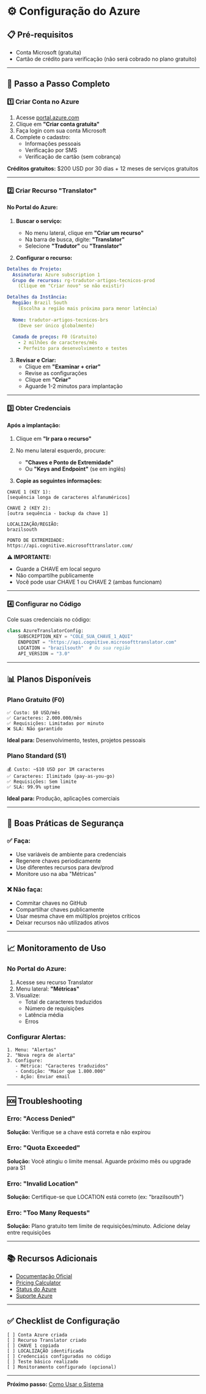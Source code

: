 # ⚙️ Configuração do Azure

## 📋 Pré-requisitos

- Conta Microsoft (gratuita)
- Cartão de crédito para verificação (não será cobrado no plano gratuito)

---

## 🚀 Passo a Passo Completo

### 1️⃣ Criar Conta no Azure

1. Acesse [portal.azure.com](https://portal.azure.com)
2. Clique em **"Criar conta gratuita"**
3. Faça login com sua conta Microsoft
4. Complete o cadastro:
   - Informações pessoais
   - Verificação por SMS
   - Verificação de cartão (sem cobrança)

**Créditos gratuitos:** $200 USD por 30 dias + 12 meses de serviços gratuitos

---

### 2️⃣ Criar Recurso "Translator"

#### No Portal do Azure:

1. **Buscar o serviço:**
   - No menu lateral, clique em **"Criar um recurso"**
   - Na barra de busca, digite: **"Translator"**
   - Selecione **"Tradutor"** ou **"Translator"**

2. **Configurar o recurso:**

```yaml
Detalhes do Projeto:
  Assinatura: Azure subscription 1
  Grupo de recursos: rg-tradutor-artigos-tecnicos-prod
    (Clique em "Criar novo" se não existir)

Detalhes da Instância:
  Região: Brazil South
    (Escolha a região mais próxima para menor latência)
  
  Nome: tradutor-artigos-tecnicos-brs
    (Deve ser único globalmente)
  
  Camada de preços: F0 (Gratuito)
    - 2 milhões de caracteres/mês
    - Perfeito para desenvolvimento e testes
```

3. **Revisar e Criar:**
   - Clique em **"Examinar + criar"**
   - Revise as configurações
   - Clique em **"Criar"**
   - Aguarde 1-2 minutos para implantação

---

### 3️⃣ Obter Credenciais

#### Após a implantação:

1. Clique em **"Ir para o recurso"**

2. No menu lateral esquerdo, procure:
   - **"Chaves e Ponto de Extremidade"**
   - Ou **"Keys and Endpoint"** (se em inglês)

3. **Copie as seguintes informações:**

```
CHAVE 1 (KEY 1):
[sequência longa de caracteres alfanuméricos]

CHAVE 2 (KEY 2):
[outra sequência - backup da chave 1]

LOCALIZAÇÃO/REGIÃO:
brazilsouth

PONTO DE EXTREMIDADE:
https://api.cognitive.microsofttranslator.com/
```

**⚠️ IMPORTANTE:**
- Guarde a CHAVE em local seguro
- Não compartilhe publicamente
- Você pode usar CHAVE 1 ou CHAVE 2 (ambas funcionam)

---

### 4️⃣ Configurar no Código

Cole suas credenciais no código:

```python
class AzureTranslatorConfig:
    SUBSCRIPTION_KEY = "COLE_SUA_CHAVE_1_AQUI"
    ENDPOINT = "https://api.cognitive.microsofttranslator.com"
    LOCATION = "brazilsouth"  # Ou sua região
    API_VERSION = "3.0"
```

---

## 📊 Planos Disponíveis

### Plano Gratuito (F0)
```
✅ Custo: $0 USD/mês
✅ Caracteres: 2.000.000/mês
✅ Requisições: Limitadas por minuto
❌ SLA: Não garantido
```
**Ideal para:** Desenvolvimento, testes, projetos pessoais

### Plano Standard (S1)
```
💰 Custo: ~$10 USD por 1M caracteres
✅ Caracteres: Ilimitado (pay-as-you-go)
✅ Requisições: Sem limite
✅ SLA: 99.9% uptime
```
**Ideal para:** Produção, aplicações comerciais

---

## 🔐 Boas Práticas de Segurança

### ✅ Faça:
- Use variáveis de ambiente para credenciais
- Regenere chaves periodicamente
- Use diferentes recursos para dev/prod
- Monitore uso na aba "Métricas"

### ❌ Não faça:
- Commitar chaves no GitHub
- Compartilhar chaves publicamente
- Usar mesma chave em múltiplos projetos críticos
- Deixar recursos não utilizados ativos

---

## 📈 Monitoramento de Uso

### No Portal do Azure:

1. Acesse seu recurso Translator
2. Menu lateral: **"Métricas"**
3. Visualize:
   - Total de caracteres traduzidos
   - Número de requisições
   - Latência média
   - Erros

### Configurar Alertas:

```
1. Menu: "Alertas"
2. "Nova regra de alerta"
3. Configure:
   - Métrica: "Caracteres traduzidos"
   - Condição: "Maior que 1.800.000"
   - Ação: Enviar email
```

---

## 🆘 Troubleshooting

### Erro: "Access Denied"
**Solução:** Verifique se a chave está correta e não expirou

### Erro: "Quota Exceeded"
**Solução:** Você atingiu o limite mensal. Aguarde próximo mês ou upgrade para S1

### Erro: "Invalid Location"
**Solução:** Certifique-se que LOCATION está correto (ex: "brazilsouth")

### Erro: "Too Many Requests"
**Solução:** Plano gratuito tem limite de requisições/minuto. Adicione delay entre requisições

---

## 📚 Recursos Adicionais

- [Documentação Oficial](https://docs.microsoft.com/azure/cognitive-services/translator/)
- [Pricing Calculator](https://azure.microsoft.com/pricing/calculator/)
- [Status do Azure](https://status.azure.com/)
- [Suporte Azure](https://azure.microsoft.com/support/)

---

## ✅ Checklist de Configuração

```
[ ] Conta Azure criada
[ ] Recurso Translator criado
[ ] CHAVE 1 copiada
[ ] LOCALIZAÇÃO identificada
[ ] Credenciais configuradas no código
[ ] Teste básico realizado
[ ] Monitoramento configurado (opcional)
```

---

**Próximo passo:** [Como Usar o Sistema](como-usar.md)
